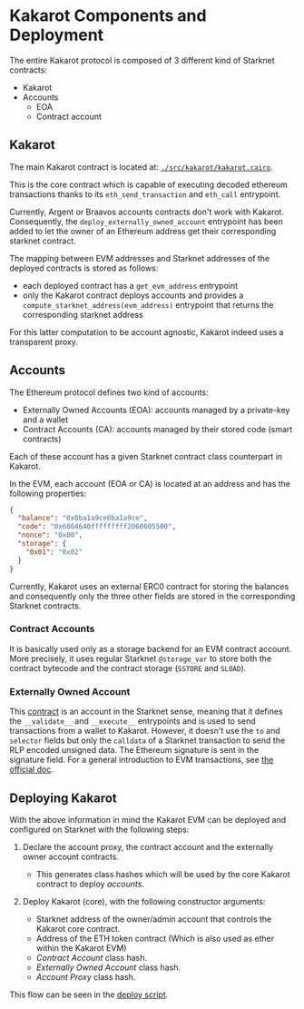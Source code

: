 # Kakarot Components and Deployment

The entire Kakarot protocol is composed of 3 different kind of Starknet
contracts:

- Kakarot
- Accounts
  - EOA
  - Contract account

## Kakarot

The main Kakarot contract is located at:
[`./src/kakarot/kakarot.cairo`](../../src/kakarot/kakarot.cairo).

This is the core contract which is capable of executing decoded ethereum
transactions thanks to its `eth_send_transaction` and `eth_call` entrypoint.

Currently, Argent or Braavos accounts contracts don't work with Kakarot.
Consequently, the `deploy_externally_owned_account` entrypoint has been added to
let the owner of an Ethereum address get their corresponding starknet contract.

The mapping between EVM addresses and Starknet addresses of the deployed
contracts is stored as follows:

- each deployed contract has a `get_evm_address` entrypoint
- only the Kakarot contract deploys accounts and provides a
  `compute_starknet_address(evm_address)` entrypoint that returns the
  corresponding starknet address

For this latter computation to be account agnostic, Kakarot indeed uses a
transparent proxy.

## Accounts

The Ethereum protocol defines two kind of accounts:

- Externally Owned Accounts (EOA): accounts managed by a private-key and a
  wallet
- Contract Accounts (CA): accounts managed by their stored code (smart
  contracts)

Each of these account has a given Starknet contract class counterpart in
Kakarot.

In the EVM, each account (EOA or CA) is located at an address and has the
following properties:

```json
{
  "balance": "0x0ba1a9ce0ba1a9ce",
  "code": "0x6064640fffffffff2060005500",
  "nonce": "0x00",
  "storage": {
    "0x01": "0x02"
  }
}
```

Currently, Kakarot uses an external ERC0 contract for storing the balances and
consequently only the three other fields are stored in the corresponding
Starknet contracts.

### Contract Accounts

It is basically used only as a storage backend for an EVM contract account. More
precisely, it uses regular Starknet `@storage_var` to store both the contract
bytecode and the contract storage (`SSTORE` and `SLOAD`).

### Externally Owned Account

This [contract](../../src/kakarot/accounts/eoa/externally_owned_account.cairo)
is an account in the Starknet sense, meaning that it defines the `__validate__`
and `__execute__` entrypoints and is used to send transactions from a wallet to
Kakarot. However, it doesn't use the `to` and `selector` fields but only the
`calldata` of a Starknet transaction to send the RLP encoded unsigned data. The
Ethereum signature is sent in the signature field. For a general introduction to
EVM transactions, see
[the official doc](https://ethereum.org/en/developers/docs/transactions/).

## Deploying Kakarot

With the above information in mind the Kakarot EVM can be deployed and
configured on Starknet with the following steps:

1. Declare the account proxy, the contract account and the externally owner
   account contracts.

   - This generates class hashes which will be used by the core Kakarot contract
     to deploy _accounts_.

1. Deploy Kakarot (core), with the following constructor arguments:

   - Starknet address of the owner/admin account that controls the Kakarot core
     contract.
   - Address of the ETH token contract (Which is also used as ether within the
     Kakarot EVM)
   - _Contract Account_ class hash.
   - _Externally Owned Account_ class hash.
   - _Account Proxy_ class hash.

This flow can be seen in the [deploy script](../../scripts/deploy_kakarot.py).
